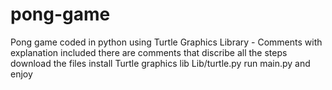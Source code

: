 # pong-game
Pong game coded in python using Turtle Graphics Library - Comments with explanation included
there are comments that discribe all the steps 
download the files 
install Turtle graphics lib Lib/turtle.py
run main.py and enjoy
